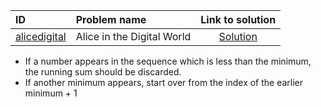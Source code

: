 | ID | Problem name | Link to solution |
|:---|:---|:---:|
| [alicedigital](https://open.kattis.com/problems/alicedigital) | Alice in the Digital World | [Solution](https://github.com/versenyi98/kattis-solutions/tree/main/solutions/alicedigital)|
- If a number appears in the sequence which is less than the minimum, the running sum should be discarded.
- If another minimum appears, start over from the index of the earlier minimum + 1